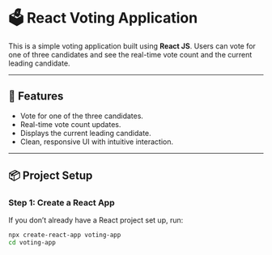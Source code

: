 # 🗳️ React Voting Application

This is a simple voting application built using **React JS**. Users can vote for one of three candidates and see the real-time vote count and the current leading candidate.

---

## 🚀 Features

- Vote for one of the three candidates.
- Real-time vote count updates.
- Displays the current leading candidate.
- Clean, responsive UI with intuitive interaction.

---

## 📦 Project Setup

### Step 1: Create a React App

If you don’t already have a React project set up, run:

```bash
npx create-react-app voting-app
cd voting-app
